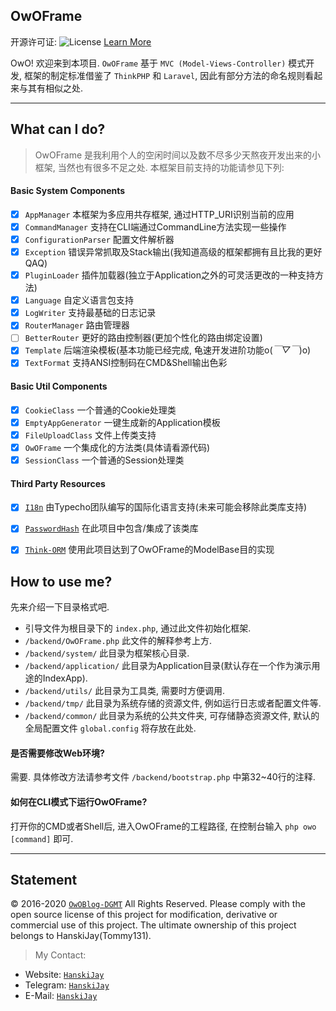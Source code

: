 ## OwOFrame
开源许可证: ![License](https://img.shields.io/badge/License-Apache%202.0-blue.svg) [Learn More](https://opensource.org/licenses/Apache-2.0)

OwO! 欢迎来到本项目. `OwOFrame` 基于 `MVC (Model-Views-Controller)` 模式开发, 框架的制定标准借鉴了 `ThinkPHP` 和 `Laravel`, 因此有部分方法的命名规则看起来与其有相似之处.

------

## What can I do?
> OwOFrame 是我利用个人的空闲时间以及数不尽多少天熬夜开发出来的小框架, 当然也有很多不足之处. 本框架目前支持的功能请参见下列:

#### Basic System Components
- [x] `AppManager`          本框架为多应用共存框架, 通过HTTP_URI识别当前的应用
- [x] `CommandManager`      支持在CLI端通过CommandLine方法实现一些操作
- [x] `ConfigurationParser` 配置文件解析器
- [x] `Exception`           错误异常抓取及Stack输出(我知道高级的框架都拥有且比我的更好QAQ)
- [x] `PluginLoader`        插件加载器(独立于Application之外的可灵活更改的一种支持方法)
- [x] `Language`            自定义语言包支持
- [x] `LogWriter`           支持最基础的日志记录
- [x] `RouterManager`       路由管理器
- [ ] `BetterRouter`        更好的路由控制器(更加个性化的路由绑定设置)
- [x] `Template`            后端渲染模板(基本功能已经完成, 龟速开发进阶功能o(*￣▽￣*)o)
- [x] `TextFormat`          支持ANSI控制码在CMD&Shell输出色彩

#### Basic Util Components
- [x] `CookieClass`         一个普通的Cookie处理类
- [x] `EmptyAppGenerator`   一键生成新的Application模板
- [x] `FileUploadClass`     文件上传类支持
- [x] `OwOFrame`            一个集成化的方法类(具体请看源代码)
- [x] `SessionClass`        一个普通的Session处理类

#### Third Party Resources
- [x] [`I18n`](https://typecho.org/) 由Typecho团队编写的国际化语言支持(未来可能会移除此类库支持)
- [x] [`PasswordHash`](http://www.openwall.com/phpass/) 在此项目中包含/集成了该类库
- [x] [`Think-ORM`](https://github.com/top-think/think-orm) 使用此项目达到了OwOFrame的ModelBase目的实现



## How to use me?
先来介绍一下目录格式吧.

- 引导文件为根目录下的 `index.php`, 通过此文件初始化框架.
- `/backend/OwOFrame.php` 此文件的解释参考上方.
- `/backend/system/` 此目录为框架核心目录.
- `/backend/application/` 此目录为Application目录(默认存在一个作为演示用途的IndexApp).
- `/backend/utils/` 此目录为工具类, 需要时方便调用.
- `/backend/tmp/` 此目录为系统存储的资源文件, 例如运行日志或者配置文件等.
- `/backend/common/` 此目录为系统的公共文件夹, 可存储静态资源文件, 默认的全局配置文件 `global.config` 将存放在此处.

#### 是否需要修改Web环境?
需要. 具体修改方法请参考文件 `/backend/bootstrap.php` 中第32\~40行的注释.

#### 如何在CLI模式下运行OwOFrame?
打开你的CMD或者Shell后, 进入OwOFrame的工程路径, 在控制台输入 `php owo [command]` 即可.

------

## Statement
&copy; 2016-2020 [`OwOBlog-DGMT`](https://www.owoblog.com) All Rights Reserved. Please comply with the open source license of this project for modification, derivative or commercial use of this project. The ultimate ownership of this project belongs to HanskiJay(Tommy131).

> My Contact: 
- Website: [`HanskiJay`](https://www.owoblog.com)
- Telegram: [`HanskiJay`](https://t.me/HanskiJay)
- E-Mail: [`HanskiJay`](mailto:support@owoblog.com)
